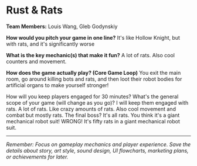 # Rust & Rats

**Team Members:** Louis Wang, Gleb Godynskiy

**How would you pitch your game in one line?**
It's like Hollow Knight, but with rats, and it's significantly worse

**What is the key mechanic(s) that make it fun?**
A lot of rats. Also cool counters and movement.

**How does the game actually play? (Core Game Loop)**
You exit the main room, go around killing bots and rats, and then loot their robot bodies for artificial organs to make yourself stronger!

How will you keep players engaged for 30 minutes? What's the general scope of your game (will change as you go)?
I will keep them engaged with rats. A lot of rats. Like crazy amounts of rats. Also cool movement and combat but mostly rats. The final boss? It's all rats. You think it's a giant mechanical robot suit! 
WRONG!
It's fifty rats in a giant mechanical robot suit.

---
*Remember: Focus on gameplay mechanics and player experience. Save the details about story, art style, sound design, UI flowcharts, marketing plans, or achievements for later.*
